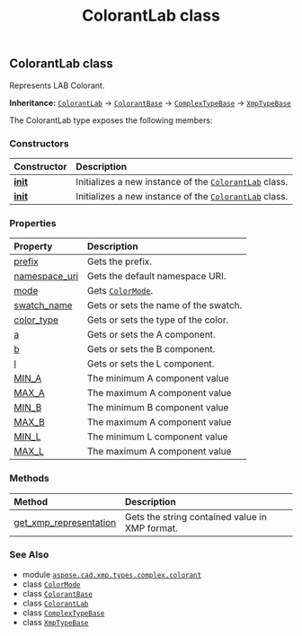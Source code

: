 ﻿---
title: ColorantLab class
second_title: Aspose.CAD for Python via .NET API References
description: 
type: docs
weight: 30
url: /aspose.cad.xmp.types.complex.colorant/colorantlab/
is_root: false
---

## ColorantLab class

Represents LAB Colorant.



**Inheritance:** [`ColorantLab`](/cad/python-net/aspose.cad.xmp.types.complex.colorant/colorantlab) → 
[`ColorantBase`](/cad/python-net/aspose.cad.xmp.types.complex.colorant/colorantbase) → 
[`ComplexTypeBase`](/cad/python-net/aspose.cad.xmp.types.complex/complextypebase) → 
[`XmpTypeBase`](/cad/python-net/aspose.cad.xmp.types/xmptypebase)



The ColorantLab type exposes the following members:

### Constructors
| Constructor | Description |
| :- | :- |
| [__init__](/cad/python-net/aspose.cad.xmp.types.complex.colorant/colorantlab/__init__/#) | Initializes a new instance of the [`ColorantLab`](/cad/python-net/aspose.cad.xmp.types.complex.colorant/colorantlab) class. |
| [__init__](/cad/python-net/aspose.cad.xmp.types.complex.colorant/colorantlab/__init__/#int-int-float) | Initializes a new instance of the [`ColorantLab`](/cad/python-net/aspose.cad.xmp.types.complex.colorant/colorantlab) class. |


### Properties
| Property | Description |
| :- | :- |
| [prefix](/cad/python-net/aspose.cad.xmp.types.complex.colorant/colorantlab/prefix) | Gets the prefix. |
| [namespace_uri](/cad/python-net/aspose.cad.xmp.types.complex.colorant/colorantlab/namespace_uri) | Gets the default namespace URI. |
| [mode](/cad/python-net/aspose.cad.xmp.types.complex.colorant/colorantlab/mode) | Gets [`ColorMode`](/cad/python-net/aspose.cad.xmp.types.complex.colorant/colormode). |
| [swatch_name](/cad/python-net/aspose.cad.xmp.types.complex.colorant/colorantlab/swatch_name) | Gets or sets the name of the swatch. |
| [color_type](/cad/python-net/aspose.cad.xmp.types.complex.colorant/colorantlab/color_type) | Gets or sets the type of the color. |
| [a](/cad/python-net/aspose.cad.xmp.types.complex.colorant/colorantlab/a) | Gets or sets the A component. |
| [b](/cad/python-net/aspose.cad.xmp.types.complex.colorant/colorantlab/b) | Gets or sets the B component. |
| [l](/cad/python-net/aspose.cad.xmp.types.complex.colorant/colorantlab/l) | Gets or sets the L component. |
| [MIN_A](/cad/python-net/aspose.cad.xmp.types.complex.colorant/colorantlab/min_a) | The minimum A component value |
| [MAX_A](/cad/python-net/aspose.cad.xmp.types.complex.colorant/colorantlab/max_a) | The maximum A component value |
| [MIN_B](/cad/python-net/aspose.cad.xmp.types.complex.colorant/colorantlab/min_b) | The minimum B component value |
| [MAX_B](/cad/python-net/aspose.cad.xmp.types.complex.colorant/colorantlab/max_b) | The maximum A component value |
| [MIN_L](/cad/python-net/aspose.cad.xmp.types.complex.colorant/colorantlab/min_l) | The minimum L component value |
| [MAX_L](/cad/python-net/aspose.cad.xmp.types.complex.colorant/colorantlab/max_l) | The maximum A component value |


### Methods
| Method | Description |
| :- | :- |
| [get_xmp_representation](/cad/python-net/aspose.cad.xmp.types.complex.colorant/colorantlab/get_xmp_representation/#) | Gets the string contained value in XMP format. |



### See Also
* module [`aspose.cad.xmp.types.complex.colorant`](..)
* class [`ColorMode`](/cad/python-net/aspose.cad.xmp.types.complex.colorant/colormode)
* class [`ColorantBase`](/cad/python-net/aspose.cad.xmp.types.complex.colorant/colorantbase)
* class [`ColorantLab`](/cad/python-net/aspose.cad.xmp.types.complex.colorant/colorantlab)
* class [`ComplexTypeBase`](/cad/python-net/aspose.cad.xmp.types.complex/complextypebase)
* class [`XmpTypeBase`](/cad/python-net/aspose.cad.xmp.types/xmptypebase)

